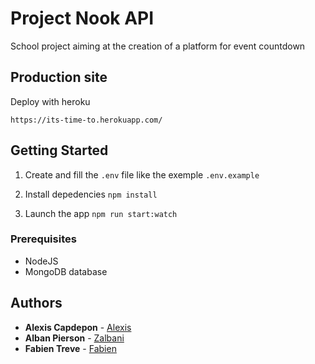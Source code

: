 # Project Nook API

School project aiming at the creation of a platform for event countdown

## Production site

Deploy with heroku

```https://its-time-to.herokuapp.com/```

## Getting Started 

1. Create and fill the `.env` file like the exemple `.env.example`

2. Install depedencies
```npm install```

3. Launch the app
```npm run start:watch```

### Prerequisites

- NodeJS
- MongoDB database

## Authors

* **Alexis Capdepon** - [Alexis](https://github.com/AlexisCapdepon)
* **Alban Pierson** - [Zalbani](https://github.com/Zalbani)
* **Fabien Treve** - [Fabien](https://github.com/FabienTreve)
